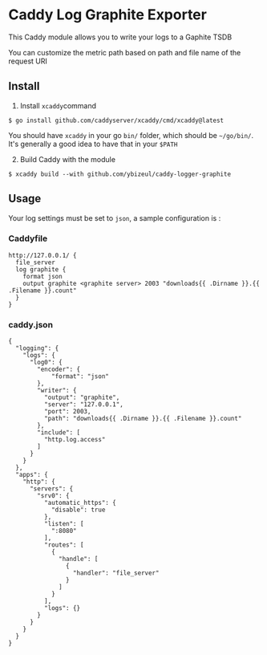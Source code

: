 # Caddy Log Graphite Exporter

This Caddy module allows you to write your logs to a Gaphite TSDB

You can customize the metric path based on path and file name of the request URI

## Install

1. Install `xcaddy`command

```
$ go install github.com/caddyserver/xcaddy/cmd/xcaddy@latest
```

You should have `xcaddy` in your go `bin/` folder, which should be `~/go/bin/`.
It's generally a good idea to have that in your `$PATH`

2. Build Caddy with the module

```
$ xcaddy build --with github.com/ybizeul/caddy-logger-graphite
```

## Usage

Your log settings must be set to `json`, a sample configuration is :

### Caddyfile
```
http://127.0.0.1/ {
  file_server
  log graphite {
    format json
    output graphite <graphite server> 2003 "downloads{{ .Dirname }}.{{ .Filename }}.count"
  }
}
```

### caddy.json
```
{
  "logging": {
    "logs": {
      "log0": {
        "encoder": {
            "format": "json"
        },
        "writer": {
          "output": "graphite",
          "server": "127.0.0.1",
          "port": 2003,
          "path": "downloads{{ .Dirname }}.{{ .Filename }}.count"
        },
        "include": [
          "http.log.access"
        ]
      }
    }
  },
  "apps": {
    "http": {
      "servers": {
        "srv0": {
          "automatic_https": {
            "disable": true
          },
          "listen": [
            ":8080"
          ],
          "routes": [
            {
              "handle": [
                {
                  "handler": "file_server"
                }
              ]
            }
          ],
          "logs": {}
        }
      }
    }
  }
}
```